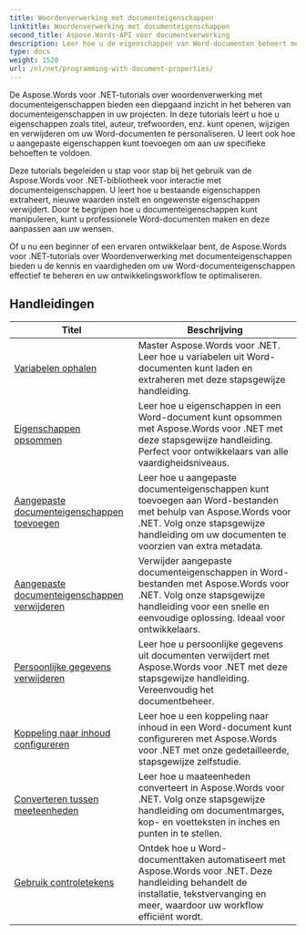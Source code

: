 ```yaml
---
title: Woordenverwerking met documenteigenschappen
linktitle: Woordenverwerking met documenteigenschappen
second_title: Aspose.Words-API voor documentverwerking
description: Leer hoe u de eigenschappen van Word-documenten beheert met Aspose.Words voor .NET. De tutorials leiden u door de verschillende functies, zoals lees- en schrijfeigenschappen en het aanpassen van standaardeigenschappen.
type: docs
weight: 1520
url: /nl/net/programming-with-document-properties/
---
```

De Aspose.Words voor .NET-tutorials over woordenverwerking met documenteigenschappen bieden een diepgaand inzicht in het beheren van documenteigenschappen in uw projecten. In deze tutorials leert u hoe u eigenschappen zoals titel, auteur, trefwoorden, enz. kunt openen, wijzigen en verwijderen om uw Word-documenten te personaliseren. U leert ook hoe u aangepaste eigenschappen kunt toevoegen om aan uw specifieke behoeften te voldoen.

Deze tutorials begeleiden u stap voor stap bij het gebruik van de Aspose.Words voor .NET-bibliotheek voor interactie met documenteigenschappen. U leert hoe u bestaande eigenschappen extraheert, nieuwe waarden instelt en ongewenste eigenschappen verwijdert. Door te begrijpen hoe u documenteigenschappen kunt manipuleren, kunt u professionele Word-documenten maken en deze aanpassen aan uw wensen.

Of u nu een beginner of een ervaren ontwikkelaar bent, de Aspose.Words voor .NET-tutorials over Woordenverwerking met documenteigenschappen bieden u de kennis en vaardigheden om uw Word-documenteigenschappen effectief te beheren en uw ontwikkelingsworkflow te optimaliseren.

 ## Handleidingen
| Titel | Beschrijving |
| --- | --- |
| [Variabelen ophalen](./get-variables/) | Master Aspose.Words voor .NET. Leer hoe u variabelen uit Word-documenten kunt laden en extraheren met deze stapsgewijze handleiding. |
| [Eigenschappen opsommen](./enumerate-properties/) | Leer hoe u eigenschappen in een Word-document kunt opsommen met Aspose.Words voor .NET met deze stapsgewijze handleiding. Perfect voor ontwikkelaars van alle vaardigheidsniveaus. |
| [Aangepaste documenteigenschappen toevoegen](./add-custom-document-properties/) | Leer hoe u aangepaste documenteigenschappen kunt toevoegen aan Word-bestanden met behulp van Aspose.Words voor .NET. Volg onze stapsgewijze handleiding om uw documenten te voorzien van extra metadata. |
| [Aangepaste documenteigenschappen verwijderen](./remove-custom-document-properties/) | Verwijder aangepaste documenteigenschappen in Word-bestanden met Aspose.Words voor .NET. Volg onze stapsgewijze handleiding voor een snelle en eenvoudige oplossing. Ideaal voor ontwikkelaars. |
| [Persoonlijke gegevens verwijderen](./remove-personal-information/) | Leer hoe u persoonlijke gegevens uit documenten verwijdert met Aspose.Words voor .NET met deze stapsgewijze handleiding. Vereenvoudig het documentbeheer. |
| [Koppeling naar inhoud configureren](./configuring-link-to-content/) | Leer hoe u een koppeling naar inhoud in een Word-document kunt configureren met Aspose.Words voor .NET met onze gedetailleerde, stapsgewijze zelfstudie. |
| [Converteren tussen meeteenheden](./convert-between-measurement-units/) | Leer hoe u maateenheden converteert in Aspose.Words voor .NET. Volg onze stapsgewijze handleiding om documentmarges, kop- en voetteksten in inches en punten in te stellen. |
| [Gebruik controletekens](./use-control-characters/) | Ontdek hoe u Word-documenttaken automatiseert met Aspose.Words voor .NET. Deze handleiding behandelt de installatie, tekstvervanging en meer, waardoor uw workflow efficiënt wordt. |